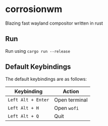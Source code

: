 # corrosionwm

Blazing fast wayland compositor written in rust

## Run

Run using `cargo run --release`

## Default Keybindings

The default keybindings are as follows:

| Keybinding | Action |
|------------|--------|
| `Left Alt + Enter` | Open terminal |
| `Left Alt + H` | Open `wofi` |
| `Left Alt + Q` | Quit |
